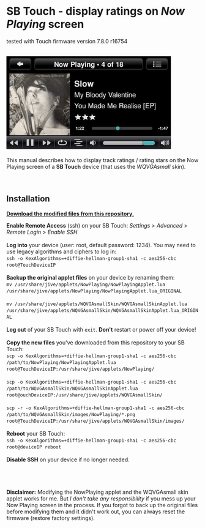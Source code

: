 SB Touch - display ratings on *Now Playing* screen
====
tested with Touch firmware version 7.8.0 r16754<br><br>

![screenshot1](../screenshots/touch.jpg)
<br><br>
This manual describes how to display track ratings / rating stars on the Now Playing screen of a **SB Touch** device (that uses the *WQVGAsmall* skin).
<br><br><br>

## Installation

[**Download the modified files from this repository.**](https://github.com/AF-1/sobras/raw/main/lms-nowplaying_screen_with_ratings/SB%20Touch/NPmodFiles-SBTouch.zip)

**Enable Remote Access** (ssh) on your SB Touch: *Settings* > *Advanced* > *Remote Login* > *Enable SSH*
<br><br>
**Log into** your device (user: root, default password: 1234). You may need to use legacy algorithms and ciphers to log in:<br>
`ssh -o KexAlgorithms=+diffie-hellman-group1-sha1 -c aes256-cbc root@TouchDeviceIP`
<br><br>
**Backup the original applet files** on your device by renaming them:<br>
`mv /usr/share/jive/applets/NowPlaying/NowPlayingApplet.lua /usr/share/jive/applets/NowPlaying/NowPlayingApplet.lua_ORIGINAL`<br><br>
`mv /usr/share/jive/applets/WQVGAsmallSkin/WQVGAsmallSkinApplet.lua /usr/share/jive/applets/WQVGAsmallSkin/WQVGAsmallSkinApplet.lua_ORIGINAL`
<br><br>
**Log out** of your SB Touch with `exit`. **Don't** restart or power off your device!
<br><br>
**Copy the new files** you've downloaded from this repository to your SB Touch:<br>
`scp -o KexAlgorithms=+diffie-hellman-group1-sha1 -c aes256-cbc /path/to/NowPlaying/NowPlayingApplet.lua root@TouchDeviceIP:/usr/share/jive/applets/NowPlaying/`<br><br>
`scp -o KexAlgorithms=+diffie-hellman-group1-sha1 -c aes256-cbc /path/to/WQVGAsmallSkin/WQVGAsmallSkinApplet.lua root@ouchDeviceIP:/usr/share/jive/applets/WQVGAsmallSkin/`<br><br>
`scp -r -o KexAlgorithms=+diffie-hellman-group1-sha1 -c aes256-cbc /path/to/WQVGAsmallSkin/images/NowPlaying/*.png root@TouchDeviceIP:/usr/share/jive/applets/WQVGAsmallSkin/images/`
<br><br>
**Reboot** your SB Touch:<br>
`ssh -o KexAlgorithms=+diffie-hellman-group1-sha1 -c aes256-cbc root@deviceIP reboot`
<br><br>
**Disable SSH** on your device if no longer needed.
<br><br><br><br><br>
**Disclaimer:** Modifying the NowPlaying applet and the WQVGAsmall skin applet works for me. But *I don't take any responsibility* if you mess up your Now Playing screen in the process. If you forgot to back up the original files before modifying them and it didn't work out, you can always reset the firmware (restore factory settings).
